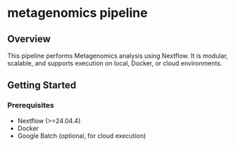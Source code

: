 # metagenomics pipeline

## Overview
This pipeline performs Metagenomics analysis using Nextflow. It is modular, scalable, and supports execution on local, Docker, or cloud environments.


## Getting Started
### Prerequisites

  -  Nextflow (>=24.04.4)
  -  Docker
  -  Google Batch (optional, for cloud execution)
